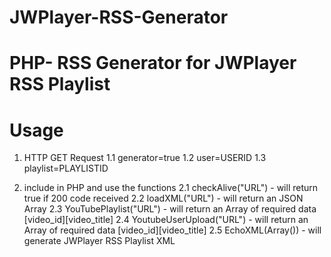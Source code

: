 JWPlayer-RSS-Generator
======================

PHP- RSS Generator for JWPlayer RSS Playlist
======================

Usage
======================

1. HTTP GET Request
1.1 generator=true
1.2 user=USERID
1.3 playlist=PLAYLISTID

2. include in PHP and use the functions
2.1 checkAlive("URL") - will return true if 200 code received
2.2 loadXML("URL") - will return an JSON Array
2.3 YouTubePlaylist("URL") - will return an Array of required data [video_id][video_title]
2.4 YoutubeUserUpload("URL") - will return an Array of required data [video_id][video_title]
2.5 EchoXML(Array()) - will generate JWPlayer RSS Playlist XML